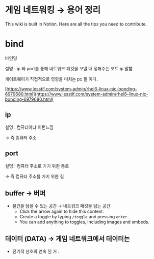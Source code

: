 # 게임 네트워킹 → 용어 정리

This wiki is built in Notion. Here are all the tips you need to contribute.

# bind

바인딩 

설명 : ip 와 port를 통해  네트워크 패킷을 보낼 때  정해주는 포트 ip 말함

게이트웨이가 직접적으로 영향을 미치는 pc 들 이다. 

[https://www.lesstif.com/system-admin/rhel6-linux-nic-bonding-6979680.html](https://www.lesstif.com/system-admin/rhel6-linux-nic-bonding-6979680.html)

## ip

설명 : 컴퓨터이냐 이런느낌 

→ 즉 컴퓨터 주소

## port

설명 : 컴퓨터 주소로 가기 위한 통로 

→ 즉  컴퓨터 주소를 가지 위한 길

## buffer → 버퍼

- 물건을 담을 수 있는 공간 → 네트워크 패킷을 담는 공간
    - Click the arrow again to hide this content.
    - Create a toggle by typing `/toggle` and pressing `enter`.
    - You can add anything to toggles, including images and embeds.

## 데이터 (DATA) → 게임 네트워크에서 데이터는

- 전기적 신호의 연속 된 거 .
